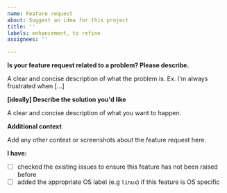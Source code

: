 ```yaml
---
name: Feature request
about: Suggest an idea for this project
title: ''
labels: enhancement, to refine
assignees: ''

---
```


**Is your feature request related to a problem? Please describe.**

A clear and concise description of what the problem is. Ex. I'm always frustrated when [...]

**[ideally] Describe the solution you'd like**

A clear and concise description of what you want to happen.

**Additional context**

Add any other context or screenshots about the feature request here.

**I have:**

- [ ] checked the existing issues to ensure this feature has not been raised before
- [ ] added the appropriate OS label (e.g `linux`) if this feature is OS specific
